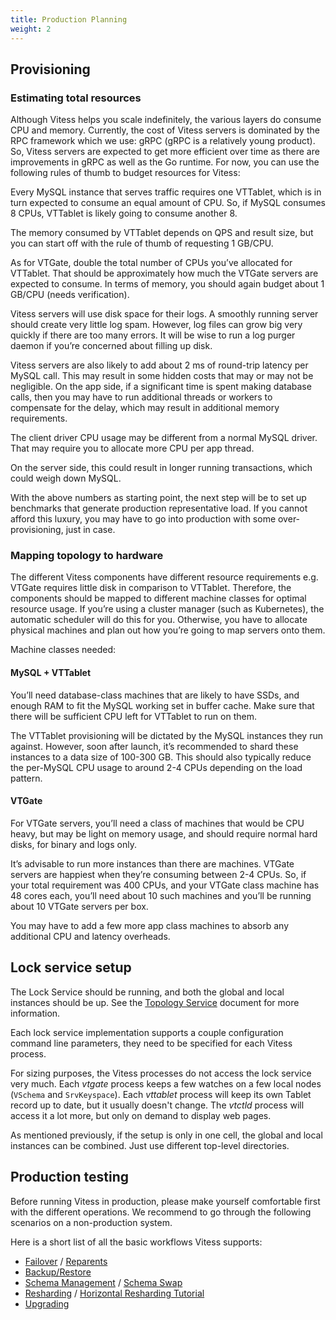 ```yaml
---
title: Production Planning
weight: 2
---
```


## Provisioning

### Estimating total resources

Although Vitess helps you scale indefinitely, the various layers do consume CPU and memory. Currently, the cost of Vitess servers is dominated by the RPC framework which we use: gRPC (gRPC is a relatively young product). So, Vitess servers are expected to get more efficient over time as there are improvements in gRPC as well as the Go runtime. For now, you can use the following rules of thumb to budget resources for Vitess:

Every MySQL instance that serves traffic requires one VTTablet, which is in turn expected to consume an equal amount of CPU. So, if MySQL consumes 8 CPUs, VTTablet is likely going to consume another 8.

The memory consumed by VTTablet depends on QPS and result size, but you can start off with the rule of thumb of requesting 1 GB/CPU.

As for VTGate, double the total number of CPUs you’ve allocated for VTTablet. That should be approximately how much the VTGate servers are expected to consume. In terms of memory, you should again budget about 1 GB/CPU (needs verification).

Vitess servers will use disk space for their logs. A smoothly running server should create very little log spam. However, log files can grow big very quickly if there are too many errors. It will be wise to run a log purger daemon if you’re concerned about filling up disk.

Vitess servers are also likely to add about 2 ms of round-trip latency per MySQL call. This may result in some hidden costs that may or may not be negligible. On the app side, if a significant time is spent making database calls, then you may have to run additional threads or workers to compensate for the delay, which may result in additional memory requirements.

The client driver CPU usage may be different from a normal MySQL driver. That may require you to allocate more CPU per app thread.

On the server side, this could result in longer running transactions, which could weigh down MySQL.

With the above numbers as starting point, the next step will be to set up benchmarks that generate production representative load. If you cannot afford this luxury, you may have to go into production with some over-provisioning, just in case.

### Mapping topology to hardware

The different Vitess components have different resource requirements e.g. VTGate requires little disk in comparison to VTTablet. Therefore, the components should be mapped to different machine classes for optimal resource usage. If you’re using a cluster manager (such as Kubernetes), the automatic scheduler will do this for you. Otherwise, you have to allocate physical machines and plan out how you’re going to map servers onto them.

Machine classes needed:

#### MySQL + VTTablet

You’ll need database-class machines that are likely to have SSDs, and enough RAM to fit the MySQL working set in buffer cache. Make sure that there will be sufficient CPU left for VTTablet to run on them.

The VTTablet provisioning will be dictated by the MySQL instances they run against. However, soon after launch, it’s recommended to shard these instances to a data size of 100-300 GB. This should also typically reduce the per-MySQL CPU usage to around 2-4 CPUs depending on the load pattern.

#### VTGate

For VTGate servers, you’ll need a class of machines that would be CPU heavy, but may be light on memory usage, and should require normal hard disks, for binary and logs only.

It’s advisable to run more instances than there are machines. VTGate servers are happiest when they’re consuming between 2-4 CPUs. So, if your total requirement was 400 CPUs, and your VTGate class machine has 48 cores each, you’ll need about 10 such machines and you’ll be running about 10 VTGate servers per box.

You may have to add a few more app class machines to absorb any additional CPU and latency overheads.

## Lock service setup

The Lock Service should be running, and both the global and local instances should be up. See the [Topology Service](../../user-guides/topology-service) document for more information.

Each lock service implementation supports a couple configuration command line parameters, they need to be specified for each Vitess process.

For sizing purposes, the Vitess processes do not access the lock service very much. Each *vtgate* process keeps a few watches on a few local nodes (`VSchema` and `SrvKeyspace`). Each *vttablet* process will keep its own Tablet record up to date, but it usually doesn't change. The *vtctld* process will access it a lot more, but only on demand to display web pages.

As mentioned previously, if the setup is only in one cell, the global and local instances can be combined. Just use different top-level directories.

## Production testing

Before running Vitess in production, please make yourself comfortable first with the different operations. We recommend to go through the following scenarios on a non-production system.

Here is a short list of all the basic workflows Vitess supports:

* [Failover](../../user-guides/upgrading/) / [Reparents](../../user-guides/reparenting/)
* [Backup/Restore](../../user-guides/backup-and-restore)
* [Schema Management](../../schema-management) / [Schema Swap](../../schema-management/schema-swap)
* [Resharding](../../sharding/#resharding) / [Horizontal Resharding Tutorial](../../get-started/local/)
* [Upgrading](../../user-guides/upgrading)
